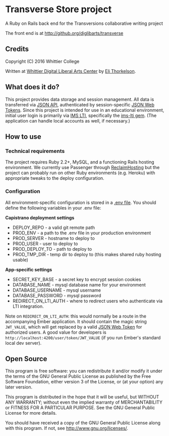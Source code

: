 # Transverse Store project

A Ruby on Rails back end for the Transversions collaborative writing project

The front end is at http://github.org/diglibarts/transverse

## Credits

Copyright (C) 2016 Whittier College

Written at [Whittier Digital Liberal Arts Center](http://diglibarts.whittier.edu/) by [Eli Thorkelson](http://decasia.org/).

## What does it do?

This project provides data storage and session management. All data is transferred via [JSON API](http://jsonapi.org), authenticated by session-specific [JSON Web Tokens](https://jwt.io/). Since this project is intended for use in an educational environment, initial user login is primarily via [IMS LTI](https://www.imsglobal.org/activity/learning-tools-interoperability), specifically the [ims-lti gem](https://github.com/instructure/ims-lti). (The application can handle local accounts as well, if necessary.)

## How to use

### Technical requirements

The project requires Ruby 2.2+, MySQL, and a functioning Rails hosting environment. We currently use Passenger through [ReclaimHosting](http://www.reclaimhosting.com) but the project can probably run on other Ruby environments (e.g. Heroku) with appropriate tweaks to the deploy configuration.

### Configuration

All environment-specific configuration is stored in a [.env file](https://github.com/bkeepers/dotenv). You should define the following variables in your .env file:

**Capistrano deployment settings**

- DEPLOY_REPO - a valid git remote path
- PROD_ENV - a path to the .env file in your production environment
- PROD_SERVER - hostname to deploy to
- PROD_USER - user to deploy to
- PROD_DEPLOY_TO - path to deploy to
- PROD_TMP_DIR - temp dir to deploy to (this makes shared ruby hosting usable)

**App-specific settings**

- SECRET_KEY_BASE - a secret key to encrypt session cookies
- DATABASE_NAME - mysql database name for your environment
- DATABASE_USERNAME - mysql username
- DATABASE_PASSWORD - mysql password
- REDIRECT_ON_LTI_AUTH - where to redirect users who authenticate via LTI integration.

Note on `REDIRECT_ON_LTI_AUTH`: this would normally be a route in the accompanying
Ember application. It should contain the magic string `JWT_VALUE`, which will get
replaced by a valid [JSON Web Token](https://jwt.io/) for authorized users. A good
value for developers is `http://localhost:4200/user/token/JWT_VALUE` (if you run
Ember's standard local dev server).

## Open Source

This program is free software: you can redistribute it and/or modify
it under the terms of the GNU General Public License as published by
the Free Software Foundation, either version 3 of the License, or
(at your option) any later version.

This program is distributed in the hope that it will be useful,
but WITHOUT ANY WARRANTY; without even the implied warranty of
MERCHANTABILITY or FITNESS FOR A PARTICULAR PURPOSE.  See the
GNU General Public License for more details.

You should have received a copy of the GNU General Public License
along with this program.  If not, see <http://www.gnu.org/licenses/>.
